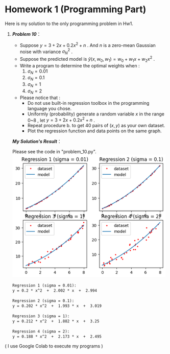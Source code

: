 # Homework 1 (Programming Part)
Here is my solution to the only programming problem in Hw1. <br>

1. **<i>Problem 10</i>**：
    - Suppose $y=3+2x+0.2x^2+n$ . And $n$ is a zero-mean Gaussian noise with variance $\sigma_N^2$ .
    - Suppose the predicted model is $\hat{y}(x, w_0, w_1)=w_0+w_1x+w_2x^2$ .
    - Write a program to determine the optimal weights when :
        1. $\sigma_N=0.01$
        2. $\sigma_N=0.1$
        3. $\sigma_N=1$
        4. $\sigma_N=2$
    - Please notice that :
        - Do not use built-in regression toolbox in the programming language you chose.
        - Uniformly (probability) generate a random variable $x$ in the range 0~8 , let $y=3+2x+0.2x^2+n$ .
        - Repeat procedure b. to get 40 pairs of $(x, y)$ as your own dataset.
        - Plot the regression function and data points on the same graph.

    **<i>My Solution's Result</i>**：

    Please see the code in "problem_10.py".<br>
    ![](result.png)
    ```
    Regression 1 (sigma = 0.01):
    y = 0.2 * x^2  +  2.002 * x  +  2.994 

    Regression 2 (sigma = 0.1):
    y = 0.202 * x^2  +  1.993 * x  +  3.019 

    Regression 3 (sigma = 1):
    y = 0.212 * x^2  +  1.882 * x  +  3.25 

    Regression 4 (sigma = 2):
    y = 0.188 * x^2  +  2.173 * x  +  2.495
    ```

( I use Google Colab to execute my programs )
